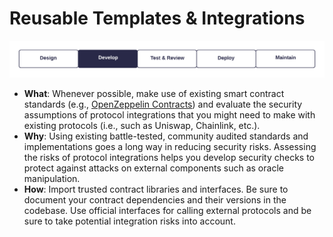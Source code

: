 # Reusable Templates & Integrations

![](reusable-templates-integrations.png)

- **What**: Whenever possible, make use of existing smart contract standards (e.g., [OpenZeppelin Contracts](https://openzeppelin.com/contracts/)) and evaluate the security assumptions of protocol integrations that you might need to make with existing protocols (i.e., such as Uniswap, Chainlink, etc.).
- **Why**: Using existing battle-tested, community audited standards and implementations goes a long way in reducing security risks. Assessing the risks of protocol integrations helps you develop security checks to protect against attacks on external components such as oracle manipulation.
- **How**: Import trusted contract libraries and interfaces. Be sure to document your contract dependencies and their versions in the codebase. Use official interfaces for calling external protocols and be sure to take potential integration risks into account.
